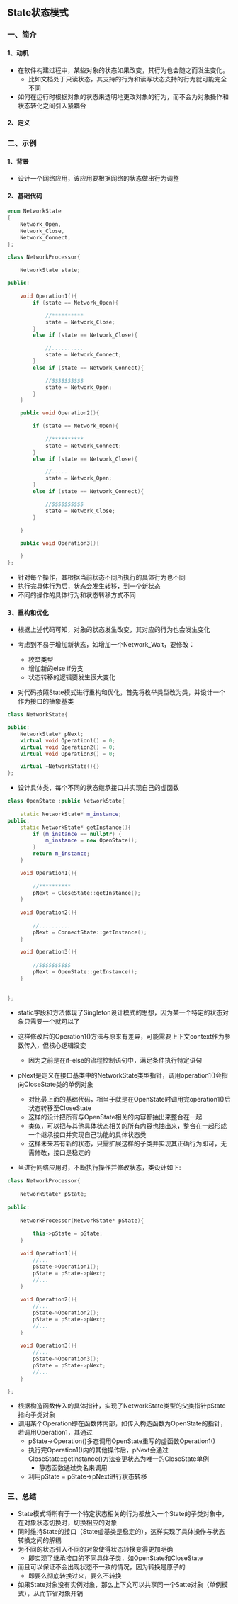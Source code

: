 ## State状态模式

### 一、简介

#### 1、动机

- 在软件构建过程中，某些对象的状态如果改变，其行为也会随之而发生变化。
  - 比如文档处于只读状态，其支持的行为和读写状态支持的行为就可能完全不同
- 如何在运行时根据对象的状态来透明地更改对象的行为，而不会为对象操作和状态转化之间引入紧耦合

#### 2、定义



### 二、示例

#### 1、背景

- 设计一个网络应用，该应用要根据网络的状态做出行为调整

#### 2、基础代码

```c++
enum NetworkState
{
    Network_Open,
    Network_Close,
    Network_Connect,
};

class NetworkProcessor{
    
    NetworkState state;

public:
    
    void Operation1(){
        if (state == Network_Open){

            //**********
            state = Network_Close;
        }
        else if (state == Network_Close){

            //..........
            state = Network_Connect;
        }
        else if (state == Network_Connect){

            //$$$$$$$$$$
            state = Network_Open;
        }
    }

    public void Operation2(){

        if (state == Network_Open){
            
            //**********
            state = Network_Connect;
        }
        else if (state == Network_Close){

            //.....
            state = Network_Open;
        }
        else if (state == Network_Connect){

            //$$$$$$$$$$
            state = Network_Close;
        }
    
    }

    public void Operation3(){

    }
};
```

- 针对每个操作，其根据当前状态不同所执行的具体行为也不同
- 执行完具体行为后，状态会发生转移，到一个新状态
- 不同的操作的具体行为和状态转移方式不同



#### 3、重构和优化

- 根据上述代码可知，对象的状态发生改变，其对应的行为也会发生变化
- 考虑到不易于增加新状态，如增加一个Network_Wait，要修改：
  - 枚举类型
  - 增加新的else if分支
  - 状态转移的逻辑要发生很大变化

- 对代码按照State模式进行重构和优化，首先将枚举类型改为类，并设计一个作为接口的抽象基类

```c++
class NetworkState{

public:
    NetworkState* pNext;
    virtual void Operation1() = 0;
    virtual void Operation2() = 0;
    virtual void Operation3() = 0;

    virtual ~NetworkState(){}
};
```



- 设计具体类，每个不同的状态继承接口并实现自己的虚函数

```c++
class OpenState :public NetworkState{
    
    static NetworkState* m_instance;
public:
    static NetworkState* getInstance(){
        if (m_instance == nullptr) {
            m_instance = new OpenState();
        }
        return m_instance;
    }

    void Operation1(){
        
        //**********
        pNext = CloseState::getInstance();
    }
    
    void Operation2(){
        
        //..........
        pNext = ConnectState::getInstance();
    }
    
    void Operation3(){
        
        //$$$$$$$$$$
        pNext = OpenState::getInstance();
    }
    
    
};
```

- static字段和方法体现了Singleton设计模式的思想，因为某一个特定的状态对象只需要一个就可以了
- 这样修改后的Operation1()方法与原来有差异，可能需要上下文context作为参数传入，但核心逻辑没变
  - 因为之前是在if-else的流程控制语句中，满足条件执行特定语句
- pNext是定义在接口基类中的NetworkState类型指针，调用operation1()会指向CloseState类的单例对象
  - 对比最上面的基础代码，相当于就是在OpenState时调用完operation1()后状态转移至CloseState
  - 这样的设计把所有与OpenState相关的内容都抽出来整合在一起
  - 类似，可以把与其他具体状态相关的所有内容也抽出来，整合在一起形成一个继承接口并实现自己功能的具体状态类
  - 这样未来若有新的状态，只需扩展这样的子类并实现其正确行为即可，无需修改，接口是稳定的



- 当进行网络应用时，不断执行操作并修改状态，类设计如下:

```c++
class NetworkProcessor{
    
    NetworkState* pState;
    
public:
    
    NetworkProcessor(NetworkState* pState){
        
        this->pState = pState;
    }
    
    void Operation1(){
        //...
        pState->Operation1();
        pState = pState->pNext;
        //...
    }
    
    void Operation2(){
        //...
        pState->Operation2();
        pState = pState->pNext;
        //...
    }
    
    void Operation3(){
        //...
        pState->Operation3();
        pState = pState->pNext;
        //...
    }

};
```

- 根据构造函数传入的具体指针，实现了NetworkState类型的父类指针pState指向子类对象
- 调用某个Operation即在函数体内部，如传入构造函数为OpenState的指针，若调用Operation1，其通过
  - pState->Operation()多态调用OpenState重写的虚函数Operation1()
  - 执行完Operation1()内的其他操作后，pNext会通过CloseState::getInstance()方法变更状态为唯一的CloseState单例
    - 静态函数通过类名来调用
  - 利用pState = pState->pNext进行状态转移



### 三、总结

- State模式将所有于一个特定状态相关的行为都放入一个State的子类对象中，在对象状态切换时，切换相应的对象
- 同时维持State的接口（State虚基类是稳定的），这样实现了具体操作与状态转换之间的解耦
- 为不同的状态引入不同的对象使得状态转换变得更加明确
  - 即实现了继承接口的不同具体子类，如OpenState和CloseState
- 而且可以保证不会出现状态不一致的情况，因为转换是原子的
  - 即要么彻底转换过来，要么不转换
- 如果State对象没有实例对象，那么上下文可以共享同一个Satte对象（单例模式），从而节省对象开销